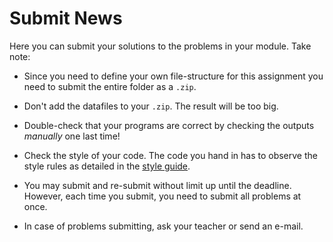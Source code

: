 # Submit News

Here you can submit your solutions to the problems in your module. Take note:

- Since you need to define your own file-structure for this assignment you need to submit the entire folder as a `.zip`.

- Don't add the datafiles to your `.zip`. The result will be too big.

- Double-check that your programs are correct by checking the outputs _manually_ one last time!

- Check the style of your code. The code you hand in has to observe the style rules as detailed in the [style guide](/python/en/style).

- You may submit and re-submit without limit up until the deadline. However, each time you submit, you need to submit all problems at once.

- In case of problems submitting, ask your teacher or send an e-mail.
